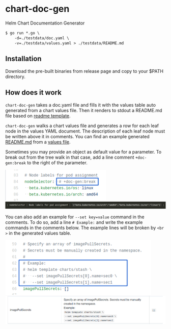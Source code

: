 # chart-doc-gen
Helm Chart Documentation Generator

```console
$ go run *.go \
    -d=./testdata/doc.yaml \
    -v=./testdata/values.yaml > ./testdata/README.md
```

## Installation

Download the pre-built binaries from release page and copy to your $PATH directory.

## How does it work

`chart-doc-gen` takes a doc.yaml file and fills it with the values table auto generated from a chart values file.
Then it renders to stdout a README.md file based on [readme template](./templates/readme.tpl).

`chart-doc-gen` walks a chart values file and generates a row for each leaf node in the values YAML document.
The description of each leaf node must be written above it in comments.
You can find an example generated [README.md](./testdata/README.md) from a [values file](./testdata/values.yaml).

Sometimes you may provide an object as default value for a parameter. To break out from the tree walk in that case,
add a line comment `+doc-gen:break` to the right of the parameter.

![+doc-gen:break example](./images/doc_gen_break.png "+doc-gen:break example")
![+doc-gen:break preview](./images/doc_gen_break_preview.png "+doc-gen:break preview")

You can also add an example for `--set key=value` command in the comments. To do so, add a line `# Example:`
and write the example commands in the comments below. The example lines will be broken by `<br >` in the
generated values table.

![values example](./images/values-example.png "Example in Description")
![values example preview](./images/values-example-preview.png "Preview Example in Description")
